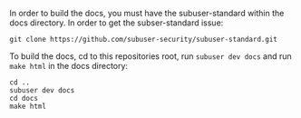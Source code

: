 In order to build the docs, you must have the subuser-standard within the docs directory.  In order to get the subser-standard issue:

    git clone https://github.com/subuser-security/subuser-standard.git

To build the docs, cd to this repositories root, run `subuser dev docs` and run `make html` in the docs directory:

    cd ..
    subuser dev docs
    cd docs
    make html
